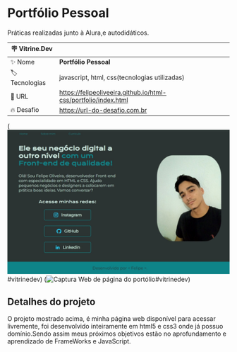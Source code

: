 # Portfólio Pessoal

Práticas realizadas junto à Alura,e autodidáticos.

| :placard: Vitrine.Dev |     |
| -------------  | --- |
| :sparkles: Nome        | **Portfólio Pessoal**
| :label: Tecnologias | javascript, html, css(tecnologias utilizadas)
| :rocket: URL         | https://felipeoliveeira.github.io/html-css/portfolio/index.html
| :fire: Desafio     | https://url-do-desafio.com.br

<!-- Inserir imagem com a #vitrinedev ao final do link -->
(![Captura Web de página do portólio](<Captura da Web_5-6-2023_19728_-1.jpeg>)#vitrinedev)
(![Captura Web de página do portólio](<Captura da Web_13-6-2023_185249_www.alura.com.br.jpeg>)#vitrinedev)

## Detalhes do projeto

O projeto mostrado acima, é minha página web disponível para acessar livremente, foi desenvolvido inteiramente em html5 e css3 onde já possuo domínio.Sendo assim meus próximos objetivos estão no aprofundamento e aprendizado de FrameWorks e JavaScript.

